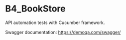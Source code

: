 # B4_BookStore
API automation tests with Cucumber framework.

Swagger documentation: https://demoqa.com/swagger/
